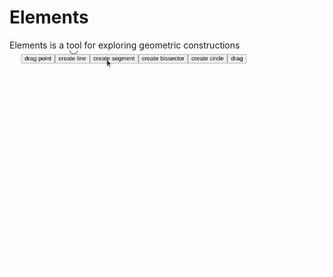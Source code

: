# Elements
Elements is a tool for exploring geometric constructions
![construction of a triangle and its circum circle](geom.gif)
